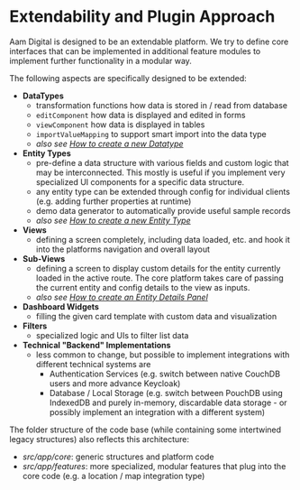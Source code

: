 # Extendability and Plugin Approach
Aam Digital is designed to be an extendable platform.
We try to define core interfaces that can be implemented in additional feature modules
to implement further functionality in a modular way.

The following aspects are specifically designed to be extended:
- **DataTypes**
  - transformation functions how data is stored in / read from database
  - `editComponent` how data is displayed and edited in forms
  - `viewComponent` how data is displayed in tables
  - `importValueMapping` to support smart import into the data type
  - *also see [How to create a new Datatype](../how-to-guides/create-a-new-datatype.html)*
- **Entity Types**
  - pre-define a data structure with various fields and custom logic that may be interconnected. This mostly is useful if you implement very specialized UI components for a specific data structure.
  - any entity type can be extended through config for individual clients (e.g. adding further properties at runtime)
  - demo data generator to automatically provide useful sample records
  - *also see [How to create a new Entity Type](../how-to-guides/create-a-new-entity-type.html)*
- **Views**
  - defining a screen completely, including data loaded, etc. and hook it into the platforms navigation and overall layout
- **Sub-Views**
  - defining a screen to display custom details for the entity currently loaded in the active route. The core platform takes care of passing the current entity and config details to the view as inputs.
  - *also see [How to create an Entity Details Panel](../how-to-guides/create-an-entity-details-panel.html)*
- **Dashboard Widgets**
  - filling the given card template with custom data and visualization 
- **Filters**
  - specialized logic and UIs to filter list data
- **Technical "Backend" Implementations**
  - less common to change, but possible to implement integrations with different technical systems are
    - Authentication Services (e.g. switch between native CouchDB users and more advance Keycloak)
    - Database / Local Storage (e.g. switch between PouchDB using IndexedDB and purely in-memory, discardable data storage - or possibly implement an integration with a different system)

The folder structure of the code base (while containing some intertwined legacy structures) also reflects this architecture:
- *src/app/core*: generic structures and platform code
- *src/app/features*: more specialized, modular features that plug into the core code (e.g. a location / map integration type)
